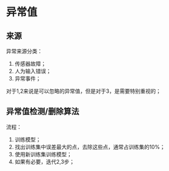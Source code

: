 # 异常值

## 来源
异常来源分类：
1. 传感器故障；
2. 人为输入错误；
3. 异常事件；

对于1,2来说是可以忽略的异常值，但是对于3，是需要特别重视的；

## 异常值检测/删除算法
流程：
1. 训练模型；
2. 找出训练集中误差最大的点，去除这些点，通常占训练集的10%；
3. 使用新训练集训练模型；
4. 如果有必要，迭代2,3步；


